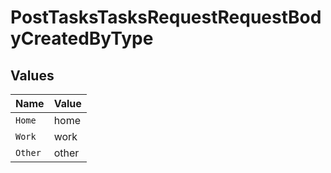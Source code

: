 # PostTasksTasksRequestRequestBodyCreatedByType


## Values

| Name    | Value   |
| ------- | ------- |
| `Home`  | home    |
| `Work`  | work    |
| `Other` | other   |